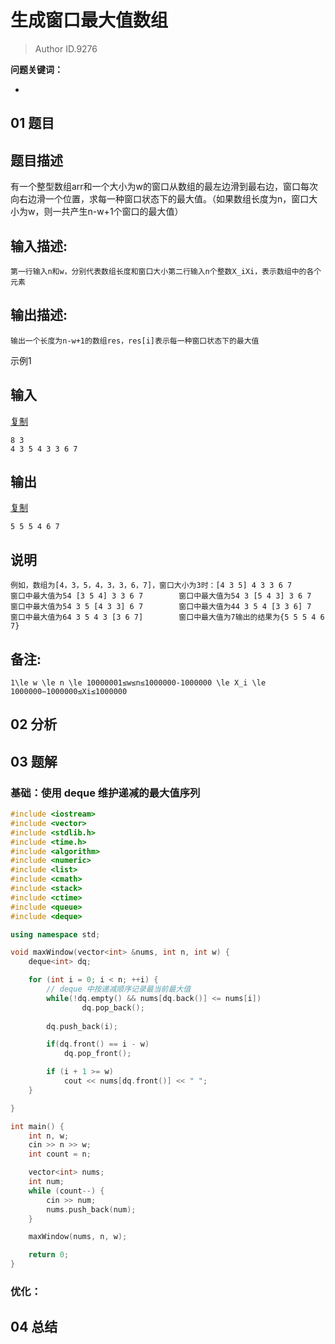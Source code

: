 # 生成窗口最大值数组
> Author ID.9276 

**问题关键词：**

- 

## 01 题目

## 题目描述

有一个整型数组arr和一个大小为w的窗口从数组的最左边滑到最右边，窗口每次向右边滑一个位置，求每一种窗口状态下的最大值。（如果数组长度为n，窗口大小为w，则一共产生n-w+1个窗口的最大值）



## 输入描述:

```
第一行输入n和w，分别代表数组长度和窗口大小第二行输入n个整数X_iXi，表示数组中的各个元素
```

## 输出描述:

```
输出一个长度为n-w+1的数组res，res[i]表示每一种窗口状态下的最大值
```

示例1

## 输入

[复制](javascript:void(0);)

```
8 3
4 3 5 4 3 3 6 7
```

## 输出

[复制](javascript:void(0);)

```
5 5 5 4 6 7
```

## 说明

```
例如，数组为[4，3，5，4，3，3，6，7]，窗口大小为3时：[4 3 5] 4 3 3 6 7        窗口中最大值为54 [3 5 4] 3 3 6 7        窗口中最大值为54 3 [5 4 3] 3 6 7        窗口中最大值为54 3 5 [4 3 3] 6 7        窗口中最大值为44 3 5 4 [3 3 6] 7        窗口中最大值为64 3 5 4 3 [3 6 7]        窗口中最大值为7输出的结果为{5 5 5 4 6 7}
```

## 备注:

```
1\le w \le n \le 10000001≤w≤n≤1000000-1000000 \le X_i \le 1000000−1000000≤Xi≤1000000
```

## 02 分析



## 03 题解

### 基础：使用 deque 维护递减的最大值序列

```c++
#include <iostream>
#include <vector>
#include <stdlib.h>
#include <time.h>
#include <algorithm>
#include <numeric>
#include <list>
#include <cmath>
#include <stack>
#include <ctime>
#include <queue>
#include <deque>

using namespace std;

void maxWindow(vector<int> &nums, int n, int w) {
    deque<int> dq;

    for (int i = 0; i < n; ++i) {
        // deque 中按递减顺序记录最当前最大值
        while(!dq.empty() && nums[dq.back()] <= nums[i])
                dq.pop_back();
        
        dq.push_back(i);

        if(dq.front() == i - w)
            dq.pop_front();

        if (i + 1 >= w)
            cout << nums[dq.front()] << " ";
    }

}

int main() {
    int n, w;
    cin >> n >> w;
    int count = n;

    vector<int> nums;
    int num;
    while (count--) {
        cin >> num;
        nums.push_back(num);
    }

    maxWindow(nums, n, w);

    return 0;
}
```



### 优化：



## 04 总结

